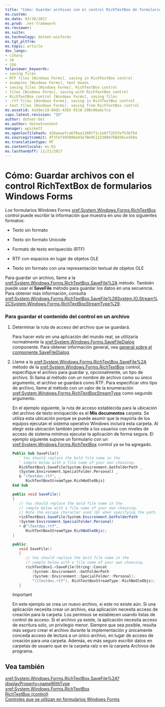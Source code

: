 ```yaml
---
title: "Cómo: Guardar archivos con el control RichTextBox de formularios Windows Forms"
ms.custom: 
ms.date: 03/30/2017
ms.prod: .net-framework
ms.reviewer: 
ms.suite: 
ms.technology: dotnet-winforms
ms.tgt_pltfrm: 
ms.topic: article
dev_langs:
- csharp
- vb
- cpp
helpviewer_keywords:
- saving files
- RTF files [Windows Forms], saving in RichTextBox control
- examples [Windows Forms], text boxes
- saving files [Windows Forms], RichTextBox control
- files [Windows Forms], saving with RichTextBox control
- RichTextBox control [Windows Forms], saving files
- .rtf files [Windows Forms], saving in RichTextBox control
- text files [Windows Forms], saving from RichTextBox control
ms.assetid: 4a58ec19-84d1-4383-9110-298c06adcfca
caps.latest.revision: "15"
author: dotnet-bot
ms.author: dotnetcontent
manager: wpickett
ms.openlocfilehash: d28aeaefca6f8aa13607f1c1e6f72557ef536754
ms.sourcegitcommit: 4f3fef493080a43e70e951223894768d36ce430a
ms.translationtype: MT
ms.contentlocale: es-ES
ms.lasthandoff: 11/21/2017
---
```

# <a name="how-to-save-files-with-the-windows-forms-richtextbox-control"></a>Cómo: Guardar archivos con el control RichTextBox de formularios Windows Forms
Los formularios Windows Forms <xref:System.Windows.Forms.RichTextBox> control puede escribir la información que muestra en uno de los siguientes formatos:  
  
-   Texto sin formato  
  
-   Texto sin formato Unicode  
  
-   Formato de texto enriquecido (RTF)  
  
-   RTF con espacios en lugar de objetos OLE  
  
-   Texto sin formato con una representación textual de objetos OLE  
  
 Para guardar un archivo, llame a la <xref:System.Windows.Forms.RichTextBox.SaveFile%2A> método. También puede usar el **SaveFile** método para guardar los datos en una secuencia. Para obtener más información, consulta <xref:System.Windows.Forms.RichTextBox.SaveFile%28System.IO.Stream%2CSystem.Windows.Forms.RichTextBoxStreamType%29>.  
  
### <a name="to-save-the-contents-of-the-control-to-a-file"></a>Para guardar el contenido del control en un archivo  
  
1.  Determinar la ruta de acceso del archivo que se guardará.  
  
     Para hacer esto en una aplicación del mundo real, se utilizaría normalmente la <xref:System.Windows.Forms.SaveFileDialog> componente. Para obtener información general, vea [general sobre el componente SaveFileDialog](../../../../docs/framework/winforms/controls/savefiledialog-component-overview-windows-forms.md).  
  
2.  Llame a la <xref:System.Windows.Forms.RichTextBox.SaveFile%2A> método de la <xref:System.Windows.Forms.RichTextBox> control, especifique el archivo para guardar y, opcionalmente, un tipo de archivo. Si llama al método con un nombre de archivo como su único argumento, el archivo se guardará como RTF. Para especificar otro tipo de archivo, llame al método con un valor de la enumeración <xref:System.Windows.Forms.RichTextBoxStreamType> como segundo argumento.  
  
     En el ejemplo siguiente, la ruta de acceso establecida para la ubicación del archivo de texto enriquecido es el **Mis documentos** carpeta. Se utiliza esta ubicación porque se puede asumir que la mayoría de los equipos ejecutan el sistema operativo Windows incluirá esta carpeta. Al elegir esta ubicación también permite a los usuarios con niveles de acceso de sistema mínimos ejecutar la aplicación de forma segura. El ejemplo siguiente supone un formulario con un <xref:System.Windows.Forms.RichTextBox> control ya se ha agregado.  
  
    ```vb  
    Public Sub SaveFile()  
       ' You should replace the bold file name in the   
       ' sample below with a file name of your own choosing.  
       RichTextBox1.SaveFile(System.Environment.GetFolderPath _  
       (System.Environment.SpecialFolder.Personal) _  
       & "\Testdoc.rtf", _  
          RichTextBoxStreamType.RichNoOleObjs)  
    End Sub  
    ```  
  
    ```csharp  
    public void SaveFile()  
    {  
       // You should replace the bold file name in the   
       // sample below with a file name of your own choosing.  
       // Note the escape character used (@) when specifying the path.  
       richTextBox1.SaveFile(System.Environment.GetFolderPath  
       (System.Environment.SpecialFolder.Personal)  
       + @"\Testdoc.rtf",  
          RichTextBoxStreamType.RichNoOleObjs);  
    }  
    ```  
  
    ```cpp  
    public:  
       void SaveFile()  
       {  
          // You should replace the bold file name in the   
          // sample below with a file name of your own choosing.  
          richTextBox1->SaveFile(String::Concat  
             (System::Environment::GetFolderPath  
             (System::Environment::SpecialFolder::Personal),  
             "\\Testdoc.rtf"), RichTextBoxStreamType::RichNoOleObjs);  
       }  
    ```  
  
    > [!IMPORTANT]
    >  En este ejemplo se crea un nuevo archivo, si este no existe aún. Si una aplicación necesita crear un archivo, esa aplicación necesita acceso de creación para la carpeta. Los permisos se establecen usando listas de control de acceso. Si el archivo ya existe, la aplicación necesita acceso de escritura solo, un privilegio menor. Siempre que sea posible, resulta más seguro crear el archivo durante la implementación y únicamente conceda acceso de lectura a un único archivo, en lugar de acceso de creación para una carpeta. Además, es más seguro escribir datos en carpetas de usuario que en la carpeta raíz o en la carpeta Archivos de programa.  
  
## <a name="see-also"></a>Vea también  
 <xref:System.Windows.Forms.RichTextBox.SaveFile%2A?displayProperty=nameWithType>  
 <xref:System.Windows.Forms.RichTextBox>  
 [RichTextBox (control)](../../../../docs/framework/winforms/controls/richtextbox-control-windows-forms.md)  
 [Controles que se utilizan en formularios Windows Forms](../../../../docs/framework/winforms/controls/controls-to-use-on-windows-forms.md)

